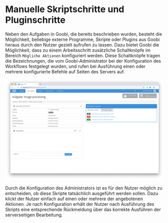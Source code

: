# Manuelle Skriptschritte und Pluginschritte

Neben den Aufgaben in Goobi, die bereits beschrieben wurden, besteht die Möglichkeit, beliebige externe Programme, Skripte oder Plugins aus Goobi heraus durch den Nutzer gezielt aufrufen zu lassen. Dazu bietet Goobi die Möglichkeit, dass zu einem Arbeitsschritt zusätzliche Schaltknöpfe im Bereich `Mögliche Aktionen` konfiguriert werden. Diese Schaltknöpfe tragen die Bezeichnungen, die vom Goobi-Administrator bei der Konfiguration des Workflows festgelegt wurden, und rufen bei Ausführung einen oder mehrere konfigurierte Befehle auf Seiten des Servers auf.

![Arbeitsschritt mit zwei konfigurierten Skriptaufrufen, die manuell gestartet werden k&#xF6;nnen](30-35d.png)

Durch die Konfiguration des Administrators ist es für den Nutzer möglich zu entscheiden, ob diese Skripte tatsächlich ausgeführt werden sollen. Dazu klickt der Nutzer einfach auf einen oder mehrere der angebotenen Aktionen. Je nach Konfiguration erhält der Nutzer nach Ausführung des Skripts eine entsprechende Rückmeldung über das korrekte Ausführen der serverseitigen Bearbeitung.